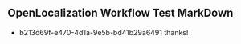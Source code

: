 ## OpenLocalization Workflow Test MarkDown
* b213d69f-e470-4d1a-9e5b-bd41b29a6491 thanks!

<!--HONumber=Jul16_HO4-->


